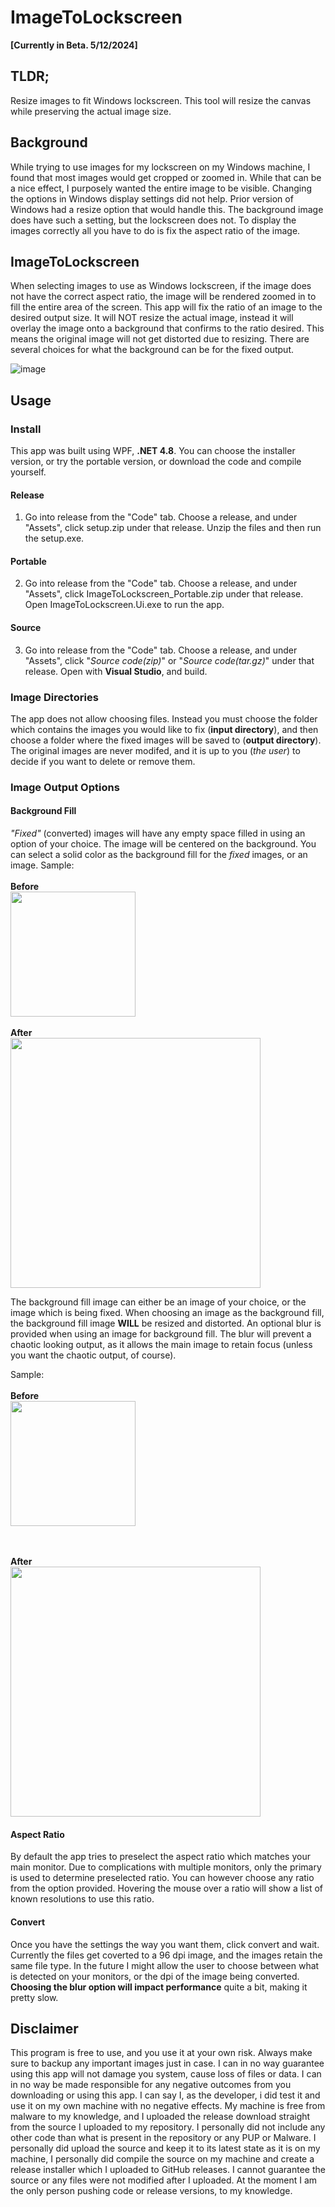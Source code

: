 <!--
  Title: ImageToLockscreen
  Description: Make images fit correctly on Windows lock screen.
  Author: Heriberto Lugo
  -->
  <meta name='keywords' content='How to custom-fit your images for the lock screen, set the lock screen wallpaper to fit, get a picture to fit the lockscreen, How to make pic fit the lock screen, How To Make Desktop Background Fit To Screen Windows 10, Lock screen Wallpaper zoomed in how do I fix it?, file convert to ratio'>
  <meta name="description" content="Make images fit correctly on Windows lock screen">
  <meta name="author" content="Heriberto Lugo">

# ImageToLockscreen

**[Currently in Beta. 5/12/2024]**

## TLDR;
Resize images to fit Windows lockscreen. This tool will resize the canvas while preserving the actual image size.

## Background
While trying to use images for my lockscreen on my Windows machine, I found that most images would get cropped or zoomed in. While that can be a nice effect, I purposely wanted the entire image to be visible.
Changing the options in Windows display settings did not help. Prior version of Windows had a resize option that would handle this. The background image does have such a setting, but the lockscreen does not.
To display the images correctly all you have to do is fix the aspect ratio of the image.

## ImageToLockscreen
When selecting images to use as Windows lockscreen, if the image does not have the correct aspect ratio, the image will be rendered zoomed in to fill the entire area of the screen. 
This app will fix the ratio of an image to the desired output size. It will NOT resize the actual image, instead it will overlay the image onto a background that confirms to the ratio desired.
This means the original image will not get distorted due to resizing. There are several choices for what the background can be for the fixed output.


![image](https://github.com/heribertolugo/ImageToLockscreen/assets/26213368/9e648a4d-3630-464c-9acd-b96f312d5dc7)


## Usage

### Install
This app was built using WPF, __.NET 4.8__. You can choose the installer version, or try the portable version, or download the code and compile yourself.
#### Release
1. Go into release from the "Code" tab. Choose a release, and under "Assets", click setup.zip under that release.
Unzip the files and then run the setup.exe.
#### Portable
2. Go into release from the "Code" tab. Choose a release, and under "Assets", click ImageToLockscreen_Portable.zip under that release.
Open ImageToLockscreen.Ui.exe to run the app.
#### Source
3. Go into release from the "Code" tab. Choose a release, and under "Assets", click "_Source code(zip)_" or "_Source code(tar.gz)_" under that release.
Open with __Visual Studio__, and build.

### Image Directories
The app does not allow choosing files. 
Instead you must choose the folder which contains the images you would like to fix (**input directory**),
and then choose a folder where the fixed images will be saved to (**output directory**).
The original images are never modifed, and it is up to you (_the user_) to decide if you want to delete or remove them.

### Image Output Options

#### Background Fill
_"Fixed"_ (converted) images will have any empty space filled in using an option of your choice.
The image will be centered on the background.
You can select a solid color as the background fill for the _fixed_ images, or an image.
Sample:<br> <br>
**Before**<br> 
<img src="https://github.com/heribertolugo/ImageToLockscreen/assets/26213368/8dd6a79b-5f7f-4f9a-ac20-aec08a605225" width="200"/>
<br><br>**After**<br> 
<img src="https://github.com/heribertolugo/ImageToLockscreen/assets/26213368/31de0a92-0385-466e-9008-bc4d626b78c0" width="400"/>

The background fill image can either be an image of your choice, or the image which is being fixed.
When choosing an image as the background fill, the background fill image **WILL** be resized and distorted.
An optional blur is provided when using an image for background fill. 
The blur will prevent a chaotic looking output, as it allows the main image to retain focus (unless you want the chaotic output, of course).

Sample:<br> <br>
**Before**<br> 
<img src="https://github.com/heribertolugo/ImageToLockscreen/assets/26213368/9e3fd176-9e30-4fb9-8d3a-785efc7a74cf" width="200"/>

<br><br>**After**<br> 
<img src="https://github.com/heribertolugo/ImageToLockscreen/assets/26213368/72e72de1-a3b0-495e-b1e0-27fe1f669523" width="400"/>


#### Aspect Ratio
By default the app tries to preselect the aspect ratio which matches your main monitor.
Due to complications with multiple monitors, only the primary is used to determine preselected ratio.
You can however choose any ratio from the option provided. Hovering the mouse over a ratio will show a list of known resolutions to use this ratio.

#### Convert
Once you have the settings the way you want them, click convert and wait. 
Currently the files get coverted to a 96 dpi image, and the images retain the same file type.
In the future I might allow the user to choose between what is detected on your monitors, or the dpi of the image being converted.
**Choosing the blur option will impact performance** quite a bit, making it pretty slow.


## Disclaimer
This program is free to use, and you use it at your own risk. Always make sure to backup any important images just in case.
I can in no way guarantee using this app will not damage you system, cause loss of files or data.
I can in no way be made responsible for any negative outcomes from you downloading or using this app.
I can say I, as the developer, i did test it and use it on my own machine with no negative effects.
My machine is free from malware to my knowledge, and I uploaded the release download straight from the source I uploaded to my repository.
I personally did not include any other code than what is present in the repository or any PUP or Malware.
I personally did upload the source and keep it to its latest state as it is on my machine,
I personally did compile the source on my machine and create a release installer which I uploaded to GitHub releases.
I cannot guarantee the source or any files were not modified after I uploaded.
At the moment I am the only person pushing code or release versions, to my knowledge.
